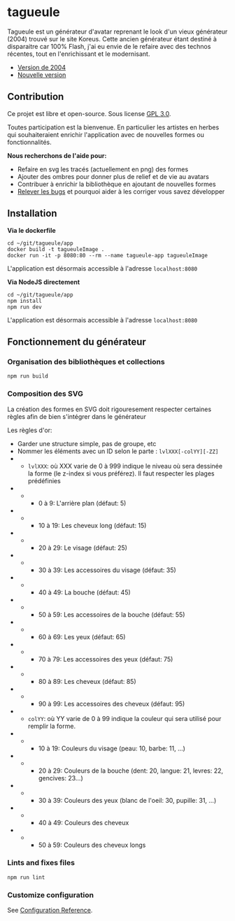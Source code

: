 # tagueule

Tagueule est un générateur d'avatar reprenant le look d'un vieux générateur (2004) trouvé sur le site Koreus. Cette ancien générateur étant destiné à disparaitre car 100% Flash, j'ai eu envie de le refaire avec des technos récentes, tout en l'enrichissant et le modernisant.

 * [Version de 2004](https://www.koreus.com/files/200407/generateur_avatars.html)
 * [Nouvelle version](http://tagueule.io)

## Contribution
Ce projet est libre et open-source. Sous license [GPL 3.0](https://github.com/ikit/tagueule/blob/master/LICENSE).

Toutes participation est la bienvenue. En particulier les artistes en herbes qui souhaiteraient enrichir l'application avec de nouvelles formes ou fonctionnalités.

**Nous recherchons de l'aide pour:**
 * Refaire en svg les tracés (actuellement en png) des formes
 * Ajouter des ombres pour donner plus de relief et de vie au avatars
 * Contribuer à enrichir la bibliothèque en ajoutant de nouvelles formes
 * [Relever les bugs](https://github.com/ikit/tagueule/issues) et pourquoi aider à les corriger vous savez développer




## Installation
**Via le dockerfile**
```
cd ~/git/tagueule/app
docker build -t tagueuleImage .
docker run -it -p 8080:80 --rm --name tagueule-app tagueuleImage
```
L'application est désormais accessible à l'adresse `localhost:8080`


**Via NodeJS directement**
```
cd ~/git/tagueule/app
npm install
npm run dev
```
L'application est désormais accessible à l'adresse `localhost:8080`


## Fonctionnement du générateur


### Organisation des bibliothèques et collections
```
npm run build
```

### Composition des SVG
La création des formes en SVG doit rigouresement respecter certaines règles afin de bien s'intégrer dans le générateur

Les règles d'or:
 * Garder une structure simple, pas de groupe, etc
 * Nommer les éléments avec un ID selon le parte : `lvlXXX[-colYY][-ZZ]`
 * * `lvlXXX`: où XXX varie de 0 à 999 indique le niveau où sera dessinée la forme (le z-index si vous préférez). Il faut respecter les plages prédéfinies
 * * * 0 à 9: L'arrière plan (défaut: 5)
 * * * 10 à 19: Les cheveux long (défaut: 15)
 * * * 20 à 29: Le visage (défaut: 25)
 * * * 30 à 39: Les accessoires du visage (défaut: 35)
 * * * 40 à 49: La bouche (défaut: 45)
 * * * 50 à 59: Les accessoires de la bouche (défaut: 55)
 * * * 60 à 69: Les yeux (défaut: 65)
 * * * 70 à 79: Les accessoires des yeux (défaut: 75)
 * * * 80 à 89: Les cheveux (défaut: 85)
 * * * 90 à 99: Les accessoires des cheveux (défaut: 95)
 * * `colYY`: où YY varie de 0 à 99 indique la couleur qui sera utilisé pour remplir la forme.
 * * * 10 à 19: Couleurs du visage (peau: 10, barbe: 11, ...)
 * * * 20 à 29: Couleurs de la bouche (dent: 20, langue: 21, levres: 22, gencives: 23...)
 * * * 30 à 39: Couleurs des yeux (blanc de l'oeil: 30, pupille: 31, ...)
 * * * 40 à 49: Couleurs des cheveux
 * * * 50 à 59: Couleurs des cheveux longs

 



### Lints and fixes files
```
npm run lint
```

### Customize configuration
See [Configuration Reference](https://cli.vuejs.org/config/).
